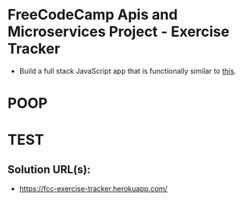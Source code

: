 # FreeCodeCamp Apis and Microservices Project - Exercise Tracker

* Build a full stack JavaScript app that is functionally similar to [this](https://fuschia-custard.glitch.me/).

# POOP 
# TEST
## Solution URL(s):
  * https://fcc-exercise-tracker.herokuapp.com/
